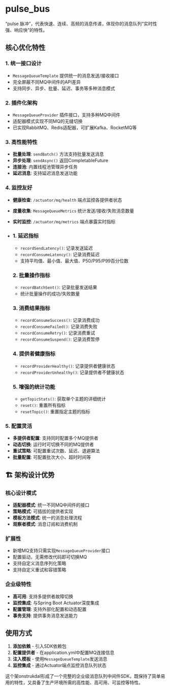 # pulse_bus
“pulse 脉冲”，代表快速、连续、高频的消息传递，体现你的消息队列“实时性强、响应快”的特性。

## 核心优化特性

### 1. **统一接口设计**

- `MessageQueueTemplate` 提供统一的消息发送/接收接口
- 完全屏蔽不同MQ中间件的API差异
- 支持同步、异步、批量、延迟、事务等多种消息模式

### 2. **插件化架构**

- `MessageQueueProvider` 插件接口，支持多种MQ中间件
- 适配器模式实现不同MQ的无缝切换
- 已实现RabbitMQ、Redis适配器，可扩展Kafka、RocketMQ等

### 3. **高性能特性**

- **批量处理**: `sendBatch()` 方法支持批量发送消息
- **异步处理**: `sendAsync()` 返回CompletableFuture
- **连接池**: 内置线程池管理异步任务
- **延迟消息**: 支持延迟消息发送功能

### 4. **监控友好**

- **健康检查**: `/actuator/mq/health` 端点监控各提供者状态

- **度量收集**: `MessageQueueMetrics` 统计发送/接收/失败消息数量

- **实时监控**: `/actuator/mq/metrics` 端点暴露实时指标

- ### 1. **延迟指标**

  - `recordSendLatency()`: 记录发送延迟
  - `recordConsumeLatency()`: 记录消费延迟
  - 支持平均值、最小值、最大值、P50/P95/P99百分位数

  ### 2. **批量操作指标**

  - `recordBatchSent()`: 记录批量发送结果
  - 统计批量操作的成功/失败数量

  ### 3. **消费结果指标**

  - `recordConsumeSuccess()`: 记录消费成功
  - `recordConsumeFailed()`: 记录消费失败
  - `recordConsumeRetry()`: 记录消费重试
  - `recordConsumeSuspend()`: 记录消费暂停

  ### 4. **提供者健康指标**

  - `recordProviderHealthy()`: 记录提供者健康状态
  - `recordProviderUnhealthy()`: 记录提供者不健康状态

  ### 5. **增强的统计功能**

  - `getTopicStats()`: 获取单个主题的详细统计
  - `reset()`: 重置所有指标
  - `resetTopic()`: 重置指定主题的指标

### 5. **配置灵活**

- **多提供者配置**: 支持同时配置多个MQ提供者
- **动态切换**: 运行时可切换不同的MQ提供者
- **重试策略**: 可配置重试次数、延迟、退避算法
- **批量配置**: 可配置批次大小、超时时间等

## 🏗️ 架构设计优势

### 核心设计模式

- **适配器模式**: 统一不同MQ中间件的接口
- **策略模式**: 可插拔的提供者实现
- **模板方法模式**: 统一的消息处理流程
- **观察者模式**: 消息订阅和消费机制

### 扩展性

- 新增MQ支持只需实现`MessageQueueProvider`接口
- 配置驱动，无需修改代码即可切换MQ
- 支持自定义消息序列化策略
- 支持自定义重试和容错策略

### 企业级特性

- **高可用**: 支持多提供者故障切换
- **监控集成**: 与Spring Boot Actuator深度集成
- **配置管理**: 支持外部化配置和动态配置
- **事务支持**: 提供事务消息发送能力

## 使用方式

1. **添加依赖** - 引入SDK依赖包
2. **配置提供者** - 在application.yml中配置MQ连接信息
3. **注入模板** - 使用`MessageQueueTemplate`发送消息
4. **监控集成** - 通过Actuator端点监控消息队列状态

这个架onstrukdal形成了一个完整的企业级消息队列中间件SDK，既保持了简单易用的特性，又具备了生产环境所需的高性能、高可用、可监控等特性。
